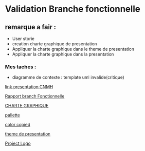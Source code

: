 # Validation Branche fonctionnelle
## remarque a fair :
- User storie 
- creation charte graphique de presentation  
-  Appliquer la charte graphique dans le theme de presentation 
- Appliquer  la charte graphique dans la presentation

### Mes taches :
-  diagramme de contexte : template uml invalide(critique)






















[link presentation CNMH](https://docs.google.com/presentation/d/1eqTbGiaLyyOMJetziejtZnW59hEXqczhZSS6x_CBnv4/edit?usp=sharing) </br>

[Rapport branch Fonctionnelle](https://docs.google.com/document/d/1aTriq5O_wpZeSp_PEKkggc-GdlbHk3guc3mVyme95N8/edit?usp=sharing)

[CHARTE GRAPHIQUE](https://docs.google.com/presentation/d/1qswfCQZnnRUBFtcWxA5fvZ9cGpBgOcwIEI1JMI_kRPw/edit?usp=sharing)

[pallette ](https://color.adobe.com/fr/mythemes?viewTheme)</br>

[color copied](https://color.adobe.com/fr/mythemes?viewTheme) 

[theme de presentation](https://docs.google.com/presentation/d/1rZ9eclarNK-WDrU-a_cRzyCJLACa8bbHmMil_qX5i7M/edit#slide=id.g299187f9b3a_0_0)

[Project Logo](https://docs.google.com/document/d/1L55gW9KgQSvhN3a3JAPhPWSqjb5KsWGDyWvwcXDMrhQ/edit)


